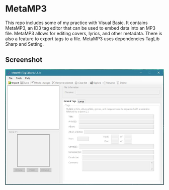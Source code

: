 # MetaMP3

This repo includes some of my practice with Visual Basic. It contains MetaMP3, an ID3 tag editor that can be used to embed data into an MP3 file. MetaMP3 allows for editing covers, lyrics, and other metadata. There is also a feature to export tags to a file. MetaMP3 uses dependencies TagLib Sharp and Setting.

## Screenshot
![alt text](bin/Debug/MetaMP3.JPG)
